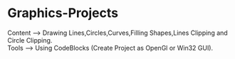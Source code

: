 # Graphics-Projects
Content --> Drawing Lines,Circles,Curves,Filling Shapes,Lines Clipping and Circle Clipping.<br />
Tools   --> Using CodeBlocks (Create Project as OpenGl or Win32 GUI).
